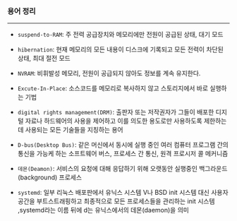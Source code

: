 ### 용어 정리
---
- `suspend-to-RAM`: 주 전력 공급장치와 메모리에만 전원이 공급된 상태, 대기 모드

- `hibernation`: 현재 메모리의 모든 내용이 디스크에 기록되고 모든 전력이 차단된 상태, 최대 절전 모드

- `NVRAM`: 비휘발성 메모리, 전원이 공급되지 않아도 정보를 계속 유지한다.

- `Excute-In-Place`: 소스코드를 메모리로 복사하지 않고 스토리지에서 바로 실행하는 기법

- `digital rights management(DRM)`: 출판자 또는 저작권자가 그들이 배포한 디지털 자료나 하드웨어의 사용을 제어하고 이를 의도한 용도로만 사용하도록 제한하는 데 사용되는 모든 기술들을 지칭하는 용어

- `D-bus(Desktop Bus)`: 같은 머신에서 동시에 실행 중인 여러 컴퓨터 프로그램 간의 통신을 가능케 하는 소프트웨어 버스, 프로세스 간 통신, 원격 프로시저 콜 메커니즘  

- `데몬(Deamon)`: 서비스의 요청에 대해 응답하기 위해 오랫동안 실행중인 백그라운드(background) 프로세스

- `systemd`: 일부 리눅스 배포판에서 유닉스 시스템 V나 BSD init 시스템 대신 사용자 공간을 부트스트래핑하고 최종적으로 모든 프로세스들을 관리하는 init 시스템 ,systemd라는 이름 뒤에 d는 유닉스에서의 데몬(daemon)을 의미  

